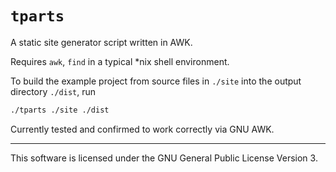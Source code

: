 # `tparts`

A static site generator script written in AWK.

Requires `awk`, `find` in a typical \*nix shell environment.


To build the example project from source files in `./site` into the output directory `./dist`, run
```bash
./tparts ./site ./dist
```

Currently tested and confirmed to work correctly via GNU AWK.

---

This software is licensed under the GNU General Public License Version 3.
